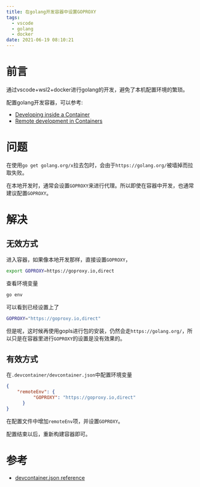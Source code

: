 ```yaml
---
title: 在golang开发容器中设置GOPROXY
tags:
  - vscode
  - golang
  - docker
date: 2021-06-19 08:10:21
---
```


# 前言
通过vscode+wsl2+docker进行golang的开发，避免了本机配置环境的繁琐。

配置golang开发容器，可以参考:
* [Developing inside a Container](https://code.visualstudio.com/docs/remote/containers)
* [Remote development in Containers](https://code.visualstudio.com/docs/remote/containers-tutorial)

# 问题
在使用```go get golang.org/x```拉去包时，会由于```https://golang.org/```被墙掉而拉取失败。

在本地开发时，通常会设置```GOPROXY```来进行代理。所以即使在容器中开发，也通常建议配置```GOPROXY```。

# 解决
## 无效方式
进入容器，如果像本地开发那样，直接设置```GOPROXY```，
```bash
export GOPROXY=https://goproxy.io,direct
```

查看环境变量
```bash
go env
```
可以看到已经设置上了
```bash
GOPROXY="https://goproxy.io,direct"
```

但是呢，这时候再使用gopls进行包的安装，仍然会走```https://golang.org/```，所以只是在容器里进行```GOPROXY```的设置是没有效果的。

## 有效方式
在```.devcontainer/devcontainer.json```中配置环境变量
```json
{
    "remoteEnv": {
		  "GOPROXY": "https://goproxy.io,direct"
	  }
}
```
在配置文件中增加```remoteEnv```项，并设置```GOPROXY```。

配置结束以后，重新构建容器即可。

# 参考
* [devcontainer.json reference](https://code.visualstudio.com/docs/remote/devcontainerjson-reference)